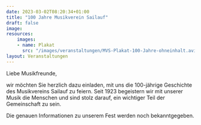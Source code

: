 ```yaml
---
date: 2023-03-02T08:20:34+01:00
title: "100 Jahre Musikverein Sailauf"
draft: false
image: 
resources:
    images:
    - name: Plakat 
      src: "/images/veranstaltungen/MVS-Plakat-100-Jahre-ohneinhalt.avif"
layout: Veranstaltungen
---
```


Liebe Musikfreunde,

wir möchten Sie herzlich dazu einladen, mit uns die 100-jährige Geschichte des Musikvereins Sailauf zu feiern. 
Seit 1923 begeistern wir mit unserer Musik die Menschen und sind stolz darauf, ein wichtiger Teil der Gemeinschaft zu sein.

Die genauen Informationen zu unserem Fest werden noch bekanntgegeben.

